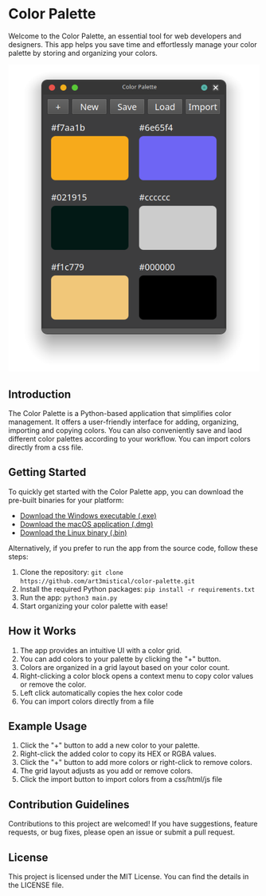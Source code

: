 # Color Palette

Welcome to the Color Palette, an essential tool for web developers and designers. This app helps you save time and effortlessly manage your color palette by storing and organizing your colors.

![alt text](image.png)



## Introduction

The Color Palette is a Python-based application that simplifies color management. It offers a user-friendly interface for adding, organizing, importing and copying colors. You can also conveniently save and laod different color palettes according to your workflow. You can import colors directly from a css file. 

## Getting Started


To quickly get started with the Color Palette app, you can download the pre-built binaries for your platform:

- [Download the Windows executable (.exe)](https://github.com/ART3MISTICAL/color-palette/releases/download/v0.2.0/color_palette.exe)
- [Download the macOS application (.dmg)](https://github.com/ART3MISTICAL/color-palette/releases/download/v0.2.0/color_palette_mac.dmg)
- [Download the Linux binary (.bin)](https://github.com/ART3MISTICAL/color-palette/releases/download/v0.2.0/color_palette_linux.bin)

Alternatively, if you prefer to run the app from the source code, follow these steps:

1. Clone the repository: `git clone https://github.com/art3mistical/color-palette.git`
2. Install the required Python packages: `pip install -r requirements.txt`
3. Run the app: `python3 main.py`
4. Start organizing your color palette with ease!

## How it Works

1. The app provides an intuitive UI with a color grid.
2. You can add colors to your palette by clicking the "+" button.
3. Colors are organized in a grid layout based on your color count.
4. Right-clicking a color block opens a context menu to copy color values or remove the color.
5. Left click automatically copies the hex color code
6. You can import colors directly from a file


## Example Usage

1. Click the "+" button to add a new color to your palette.
2. Right-click the added color to copy its HEX or RGBA values.
3. Click the "+" button to add more colors or right-click to remove colors.
4. The grid layout adjusts as you add or remove colors.
5. Click the import button to import colors from a css/html/js file


## Contribution Guidelines

Contributions to this project are welcomed! If you have suggestions, feature requests, or bug fixes, please open an issue or submit a pull request.

## License

This project is licensed under the MIT License. You can find the details in the LICENSE file.

